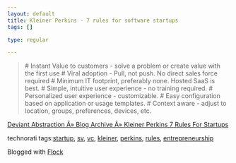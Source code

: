 ```yaml
--- 
layout: default
title: Kleiner Perkins - 7 rules for software startups
tags: []

type: regular

---
```

<div><blockquote cite="http://www.deviant-abstraction.net/2006/06/18/kleiner-perkins-7-rules-for-stratups/"># Instant Value to customers - solve a problem or create value with the first use
 # Viral adoption - Pull, not push. No direct sales force required
 # Minimum IT footprint, preferably none. Hosted SaaS is best.
 # Simple, intuitive user experience - no training required.
 # Personalized user experience - customizable.
 # Easy configuration based on application or usage templates.
 # Context aware - adjust to location, groups, preferences, devices, etc.</blockquote><p><a href="http://www.deviant-abstraction.net/2006/06/18/kleiner-perkins-7-rules-for-stratups/">Deviant Abstraction Â» Blog Archive Â» Kleiner Perkins 7 Rules For Startups</a></p>  <p><p><p>technorati tags:<a href="http://technorati.com/tag/startup" rel="tag">startup</a>, <a href="http://technorati.com/tag/sv" rel="tag">sv</a>, <a href="http://technorati.com/tag/vc" rel="tag">vc</a>, <a href="http://technorati.com/tag/kleiner" rel="tag">kleiner</a>, <a href="http://technorati.com/tag/perkins" rel="tag">perkins</a>, <a href="http://technorati.com/tag/rules" rel="tag">rules</a>, <a href="http://technorati.com/tag/entrepreneurship" rel="tag">entrepreneurship</a></p><p>Blogged with <a href="http://www.flock.com" title="Flock">Flock</a></p></div>
